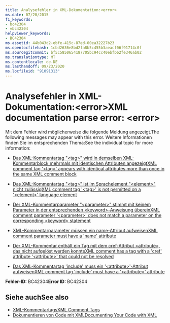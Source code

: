 ```yaml
---
title: Analysefehler in XML-Dokumentation:<error>
ms.date: 07/20/2015
f1_keywords:
- bc42304
- vbc42304
helpviewer_keywords:
- BC42304
ms.assetid: 44b043d2-ebfe-415c-87ed-00ea32227b23
ms.openlocfilehash: 1cbd2636e8bd2fa8b5c455b3aeacf06f91714c0f
ms.sourcegitcommit: bf5c5850654187705bc94cc40ebfb62fe346ab02
ms.translationtype: MT
ms.contentlocale: de-DE
ms.lasthandoff: 09/23/2020
ms.locfileid: "91091313"
---
```

# <a name="xml-documentation-parse-error-error"></a><span data-ttu-id="78583-102">Analysefehler in XML-Dokumentation:\<error></span><span class="sxs-lookup"><span data-stu-id="78583-102">XML documentation parse error: \<error></span></span>

<span data-ttu-id="78583-103">Mit dem Fehler wird möglicherweise die folgende Meldung angezeigt.</span><span class="sxs-lookup"><span data-stu-id="78583-103">The following messages may appear with this error.</span></span> <span data-ttu-id="78583-104">Weitere Informationen finden Sie im entsprechenden Thema:</span><span class="sxs-lookup"><span data-stu-id="78583-104">See the individual topic for more information:</span></span>  
  
- [<span data-ttu-id="78583-105">Das XML-Kommentartag "\<tag>" wird in demselben XML-Kommentarblock mehrmals mit identischen Attributen angezeigt</span><span class="sxs-lookup"><span data-stu-id="78583-105">XML comment tag '\<tag>' appears with identical attributes more than once in the same XML comment block</span></span>](bc42305.md)  
  
- [<span data-ttu-id="78583-106">Das XML-Kommentartag "\<tag>" ist im Sprachelement "\<element>" nicht zulässig</span><span class="sxs-lookup"><span data-stu-id="78583-106">XML comment tag '\<tag>' is not permitted on a '\<element>' language element</span></span>](bc42306.md)  
  
- [<span data-ttu-id="78583-107">Der XML-Kommentarparameter "\<parameter>" stimmt mit keinem Parameter in der entsprechenden \<keyword>-Anweisung überein</span><span class="sxs-lookup"><span data-stu-id="78583-107">XML comment parameter '\<parameter>' does not match a parameter on the corresponding \<keyword> statement</span></span>](bc42307.md)  
  
- [<span data-ttu-id="78583-108">XML-Kommentarparameter müssen ein name-Attribut aufweisen</span><span class="sxs-lookup"><span data-stu-id="78583-108">XML comment parameter must have a 'name' attribute</span></span>](bc42308.md)  
  
- [<span data-ttu-id="78583-109">Der XML-Kommentar enthält ein Tag mit dem cref-Attribut \<attribute>, das nicht aufgelöst werden konnte</span><span class="sxs-lookup"><span data-stu-id="78583-109">XML comment has a tag with a 'cref' attribute '\<attribute>' that could not be resolved</span></span>](bc42309.md)  
  
- [<span data-ttu-id="78583-110">Das XML-Kommentartag 'include' muss ein '\<attribute>'-Attribut aufweisen</span><span class="sxs-lookup"><span data-stu-id="78583-110">XML comment tag 'include' must have a '\<attribute>' attribute</span></span>](bc42310.md)  
  
 <span data-ttu-id="78583-111">**Fehler-ID:** BC42304</span><span class="sxs-lookup"><span data-stu-id="78583-111">**Error ID:** BC42304</span></span>  
  
## <a name="see-also"></a><span data-ttu-id="78583-112">Siehe auch</span><span class="sxs-lookup"><span data-stu-id="78583-112">See also</span></span>

- [<span data-ttu-id="78583-113">XML-Kommentartags</span><span class="sxs-lookup"><span data-stu-id="78583-113">XML Comment Tags</span></span>](../language-reference/xmldoc/index.md)
- [<span data-ttu-id="78583-114">Dokumentieren von Code mit XML</span><span class="sxs-lookup"><span data-stu-id="78583-114">Documenting Your Code with XML</span></span>](../programming-guide/program-structure/documenting-your-code-with-xml.md)
